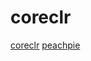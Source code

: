 # coreclr

[coreclr](https://github.com/dotnet/coreclr)
[peachpie](https://github.com/peachpiecompiler/peachpie)
